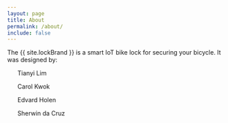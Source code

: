 ```yaml
---
layout: page
title: About
permalink: /about/
include: false
---
```


The {{ site.lockBrand }} is a smart IoT bike lock for securing your bicycle. It was designed by:
<ul>Tianyi Lim</ul> 
<ul>Carol Kwok</ul> 
<ul>Edvard Holen</ul> 
<ul>Sherwin da Cruz</ul> 

